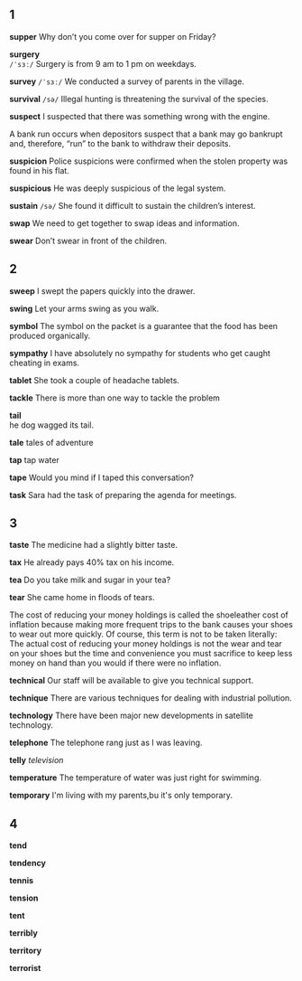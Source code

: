 ## 1
**supper** 
Why don’t you come over for supper on Friday?

**surgery**  
`/ˈsɜː/`
Surgery is from 9 am to 1 pm on weekdays.

**survey** 
`/ˈsɜː/`
We conducted a survey of parents in the village.

**survival** 
`/sə/`
Illegal hunting is threatening the survival of the species.

**suspect** 
I suspected that there was something wrong with the engine.

A bank run occurs when depositors suspect that a bank may go bankrupt and, therefore, “run” to the bank to withdraw their deposits.

**suspicion** 
Police suspicions were confirmed when the stolen property was found in his flat.

**suspicious** 
He was deeply suspicious of the legal system.

**sustain** 
`/sə/`
She found it difficult to sustain the children’s interest.

**swap** 
We need to get together to swap ideas and information.

**swear** 
Don’t swear in front of the children.

## 2
**sweep** 
I swept the papers quickly into the drawer.

**swing** 
Let your arms swing as you walk.

**symbol** 
The symbol on the packet is a guarantee that the food has been produced organically.

**sympathy** 
I have absolutely no sympathy for students who get caught cheating in exams.

**tablet** 
She took a couple of headache tablets.

**tackle** 
There is more than one way to tackle the problem

**tail**  
he dog wagged its tail.

**tale** 
tales of adventure

**tap** 
tap water

**tape** 
Would you mind if I taped this conversation?

**task** 
Sara had the task of preparing the agenda for meetings.

## 3
**taste** 
The medicine had a slightly bitter taste.

**tax** 
He already pays 40% tax on his income.

**tea** 
Do you take milk and sugar in your tea?

**tear** 
She came home in floods of tears.

The cost of reducing your money holdings is called the shoeleather cost of inflation because making more frequent trips to the bank causes your shoes to wear out more quickly. Of course, this term is not to be taken literally: The actual cost of reducing your money holdings is not the wear and tear on your shoes but the time and convenience you must sacrifice to keep less money on hand than you would if there were no inflation.

**technical** 
Our staff will be available to give you technical support.

**technique** 
There are various techniques for dealing with industrial pollution.

**technology** 
There have been major new developments in satellite technology.

**telephone** 
The telephone rang just as I was leaving.

**telly** 
*television*

**temperature** 
The temperature of water was just right for swimming.

**temporary** 
I'm living with my parents,bu it's only temporary.

## 4
**tend** 

**tendency** 

**tennis** 

**tension** 

**tent** 

**terribly** 

**territory** 

**terrorist** 
